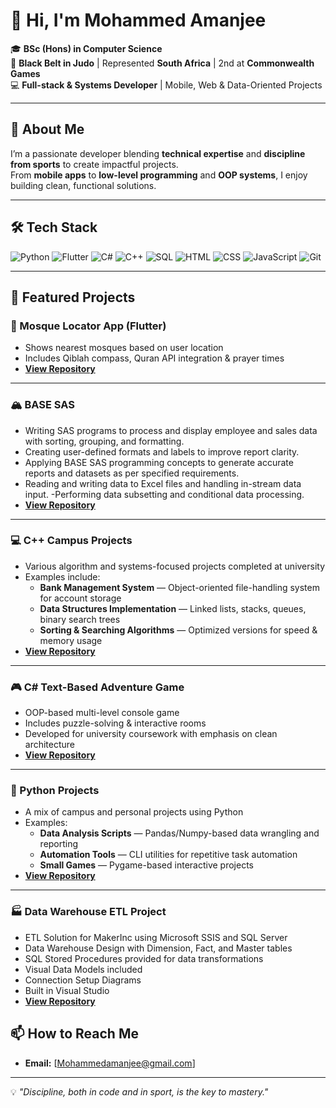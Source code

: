# 👋 Hi, I'm Mohammed Amanjee  

🎓 **BSc (Hons) in Computer Science**  
🥋 **Black Belt in Judo** | Represented **South Africa** | 2nd at **Commonwealth Games**  
💻 **Full-stack & Systems Developer** | Mobile, Web & Data-Oriented Projects  

---

## 🚀 About Me
I’m a passionate developer blending **technical expertise** and **discipline from sports** to create impactful projects.  
From **mobile apps** to **low-level programming** and **OOP systems**, I enjoy building clean, functional solutions.

---

## 🛠 Tech Stack

![Python](https://img.shields.io/badge/Python-3776AB?style=flat&logo=python&logoColor=white)
![Flutter](https://img.shields.io/badge/Flutter-02569B?style=flat&logo=flutter&logoColor=white)
![C#](https://img.shields.io/badge/C%23-239120?style=flat&logo=c-sharp&logoColor=white)
![C++](https://img.shields.io/badge/C++-00599C?style=flat&logo=c%2B%2B&logoColor=white)
![SQL](https://img.shields.io/badge/SQL-003B57?style=flat&logo=database&logoColor=white)
![HTML](https://img.shields.io/badge/HTML5-E34F26?style=flat&logo=html5&logoColor=white)
![CSS](https://img.shields.io/badge/CSS3-1572B6?style=flat&logo=css3&logoColor=white)
![JavaScript](https://img.shields.io/badge/JavaScript-F7DF1E?style=flat&logo=javascript&logoColor=black)
![Git](https://img.shields.io/badge/Git-F05032?style=flat&logo=git&logoColor=white)

---

## 🌟 Featured Projects

### 📍 Mosque Locator App (Flutter)
- Shows nearest mosques based on user location  
- Includes Qiblah compass, Quran API integration & prayer times  
- **[View Repository](https://github.com/MoAmanjee/Mosque-Locator-App-.git)**  

---
### 🏔️ BASE SAS
- Writing SAS programs to process and display employee and sales data with sorting, grouping, and formatting.  
- Creating user-defined formats and labels to improve report clarity.
- Applying BASE SAS programming concepts to generate accurate reports and datasets as per specified requirements.
- Reading and writing data to Excel files and handling in-stream data input.
-Performing data subsetting and conditional data processing.
- **[View Repository](https://github.com/MoAmanjee/BASE-SAS-.git)**  

---

### 💻 C++ Campus Projects
- Various algorithm and systems-focused projects completed at university  
- Examples include:
  - **Bank Management System** — Object-oriented file-handling system for account storage  
  - **Data Structures Implementation** — Linked lists, stacks, queues, binary search trees  
  - **Sorting & Searching Algorithms** — Optimized versions for speed & memory usage  
- **[View Repository](https://github.com/yourusername/cpp-campus-projects)**  

---

### 🎮 C# Text-Based Adventure Game
- OOP-based multi-level console game  
- Includes puzzle-solving & interactive rooms  
- Developed for university coursework with emphasis on clean architecture  
- **[View Repository](https://github.com/MoAmanjee/CSharp.git)**  

---

### 🐍 Python Projects
- A mix of campus and personal projects using Python  
- Examples:
  - **Data Analysis Scripts** — Pandas/Numpy-based data wrangling and reporting  
  - **Automation Tools** — CLI utilities for repetitive task automation  
  - **Small Games** — Pygame-based interactive projects  
- **[View Repository](https://github.com/MoAmanjee/Python)**  

---
### 🏭 Data Warehouse ETL Project
- ETL Solution for MakerInc using Microsoft SSIS and SQL Server 
- Data Warehouse Design with Dimension, Fact, and Master tables
- SQL Stored Procedures provided for data transformations
- Visual Data Models included
- Connection Setup Diagrams
- Built in Visual Studio
- **[View Repository](https://github.com/MoAmanjee/Data-Warehouse-ETL-Project.git)**

  

## 📫 How to Reach Me
- **Email:** [Mohammedamanjee@gmail.com] 


---
💡 *"Discipline, both in code and in sport, is the key to mastery."*



